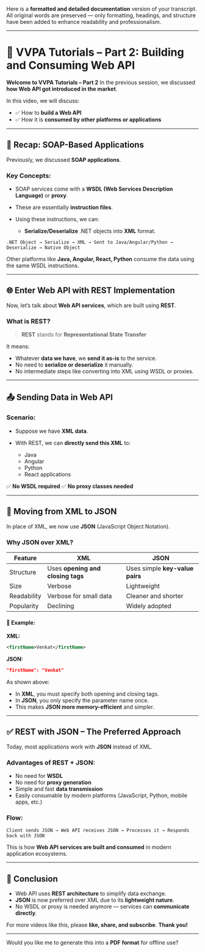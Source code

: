 Here is a **formatted and detailed documentation** version of your transcript. All original words are preserved — only formatting, headings, and structure have been added to enhance readability and professionalism.

---

# 📘 VVPA Tutorials – Part 2: Building and Consuming Web API

**Welcome to VVPA Tutorials – Part 2**
In the previous session, we discussed **how Web API got introduced in the market**.

In this video, we will discuss:

* ✅ How to **build a Web API**
* ✅ How it is **consumed by other platforms or applications**

---

## 🧩 Recap: SOAP-Based Applications

Previously, we discussed **SOAP applications**.

### Key Concepts:

* SOAP services come with a **WSDL (Web Services Description Language)** or **proxy**.
* These are essentially **instruction files**.
* Using these instructions, we can:

  * **Serialize/Deserialize** .NET objects into **XML** format.

```text
.NET Object → Serialize → XML → Sent to Java/Angular/Python → Deserialize → Native Object
```

Other platforms like **Java, Angular, React, Python** consume the data using the same WSDL instructions.

---

## 🌐 Enter Web API with REST Implementation

Now, let’s talk about **Web API services**, which are built using **REST**.

### What is REST?

> **REST** stands for **Representational State Transfer**

It means:

* Whatever **data we have**, we **send it as-is** to the service.
* No need to **serialize or deserialize** it manually.
* No intermediate steps like converting into XML using WSDL or proxies.

---

## 📤 Sending Data in Web API

### Scenario:

* Suppose we have **XML data**.
* With REST, we can **directly send this XML** to:

  * Java
  * Angular
  * Python
  * React applications

✅ **No WSDL required**
✅ **No proxy classes needed**

---

## 🔄 Moving from XML to JSON

In place of XML, we now use **JSON** (JavaScript Object Notation).

### Why JSON over XML?

| Feature     | XML                               | JSON                            |
| ----------- | --------------------------------- | ------------------------------- |
| Structure   | Uses **opening and closing tags** | Uses simple **key-value pairs** |
| Size        | Verbose                           | Lightweight                     |
| Readability | Verbose for small data            | Cleaner and shorter             |
| Popularity  | Declining                         | Widely adopted                  |

#### 📌 Example:

**XML:**

```xml
<firstName>Venkat</firstName>
```

**JSON:**

```json
"firstName": "Venkat"
```

As shown above:

* In **XML**, you must specify both opening and closing tags.
* In **JSON**, you only specify the parameter name once.
* This makes **JSON more memory-efficient** and simpler.

---

## ✅ REST with JSON – The Preferred Approach

Today, most applications work with **JSON** instead of XML.

### Advantages of REST + JSON:

* No need for **WSDL**
* No need for **proxy generation**
* Simple and fast **data transmission**
* Easily consumable by modern platforms (JavaScript, Python, mobile apps, etc.)

### Flow:

```text
Client sends JSON → Web API receives JSON → Processes it → Responds back with JSON
```

This is how **Web API services are built and consumed** in modern application ecosystems.

---

## 🙏 Conclusion

* Web API uses **REST architecture** to simplify data exchange.
* **JSON** is now preferred over XML due to its **lightweight nature**.
* No WSDL or proxy is needed anymore — services can **communicate directly**.

For more videos like this, please **like, share, and subscribe**.
**Thank you!**

---

Would you like me to generate this into a **PDF format** for offline use?

